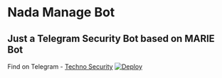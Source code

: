# Nada Manage Bot
## Just a Telegram Security Bot based on MARIE Bot
Find on Telegram - [Techno Security](telegram.dog/technosecuritybot)
[![Deploy](https://www.herokucdn.com/deploy/button.svg)](https://heroku.com/deploy?template=https://github.com/Naysilaa/NadaBot)
